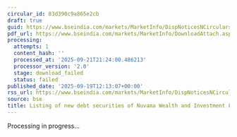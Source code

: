 ```yaml
---
circular_id: 83d390c9a865e2cb
draft: true
guid: https://www.bseindia.com/markets/MarketInfo/DispNoticesNCirculars.aspx?Noticeid={46279857-C700-4BB9-965F-A206F78C5E54}&noticeno=20250919-20&dt=09/19/2025&icount=20&totcount=44&flag=0
pdf_url: https://www.bseindia.com/markets/MarketInfo/DownloadAttach.aspx?id=20250919-20&attachedId=
processing:
  attempts: 1
  content_hash: ''
  processed_at: '2025-09-21T21:24:00.486213'
  processor_version: '2.0'
  stage: download_failed
  status: failed
published_date: '2025-09-19T12:13:07+00:00'
rss_url: https://www.bseindia.com/markets/MarketInfo/DispNoticesNCirculars.aspx?Noticeid={46279857-C700-4BB9-965F-A206F78C5E54}&noticeno=20250919-20&dt=09/19/2025&icount=20&totcount=44&flag=0
source: bse
title: Listing of new debt securities of Nuvama Wealth and Investment Limited
---
```


Processing in progress...